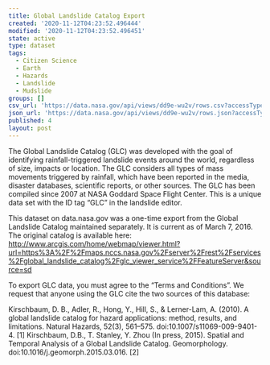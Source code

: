```yaml
---
title: Global Landslide Catalog Export
created: '2020-11-12T04:23:52.496444'
modified: '2020-11-12T04:23:52.496451'
state: active
type: dataset
tags:
  - Citizen Science
  - Earth
  - Hazards
  - Landslide
  - Mudslide
groups: []
csv_url: 'https://data.nasa.gov/api/views/dd9e-wu2v/rows.csv?accessType=DOWNLOAD'
json_url: 'https://data.nasa.gov/api/views/dd9e-wu2v/rows.json?accessType=DOWNLOAD'
published: 4
layout: post
---
```

The Global Landslide Catalog (GLC) was developed with the goal of identifying rainfall-triggered landslide events around the world, regardless of size, impacts or location. The GLC considers all types of mass movements triggered by rainfall, which have been reported in the media, disaster databases, scientific reports, or other sources. The GLC has been compiled since 2007 at NASA Goddard Space Flight Center. This is a unique data set with the ID tag “GLC” in the landslide editor.

This dataset on data.nasa.gov was a one-time export from the Global Landslide Catalog maintained separately. It is current as of March 7, 2016. The original catalog is available here: http://www.arcgis.com/home/webmap/viewer.html?url=https%3A%2F%2Fmaps.nccs.nasa.gov%2Fserver%2Frest%2Fservices%2Fglobal_landslide_catalog%2Fglc_viewer_service%2FFeatureServer&source=sd

To export GLC data, you must agree to the “Terms and Conditions”. We request that anyone using the GLC cite the two sources of this database:

Kirschbaum, D. B., Adler, R., Hong, Y., Hill, S., & Lerner-Lam, A. (2010). A global landslide catalog for hazard applications: method, results, and limitations. Natural Hazards, 52(3), 561–575. doi:10.1007/s11069-009-9401-4. [1]
Kirschbaum, D.B., T. Stanley, Y. Zhou (In press, 2015). Spatial and Temporal Analysis of a Global Landslide Catalog. Geomorphology. doi:10.1016/j.geomorph.2015.03.016. [2]
